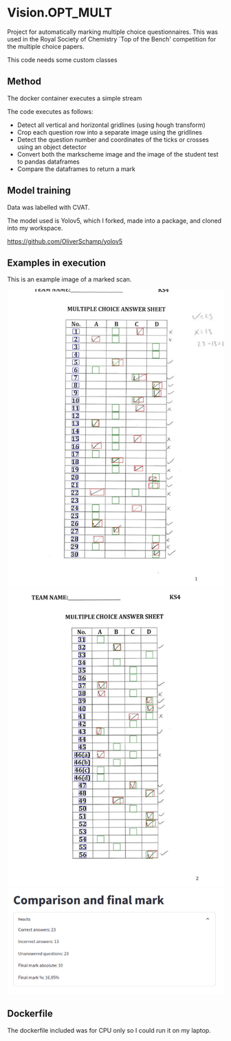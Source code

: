 # Vision.OPT_MULT

Project for automatically marking multiple choice questionnaires. This was used in the Royal Society of Chemistry `Top of the Bench' competition for the multiple choice papers. 

This code needs some custom classes

## Method

The docker container executes a simple stream
 
The code executes as follows:
 - Detect all vertical and horizontal gridlines (using hough transform)
 - Crop each question row into a separate image using the gridlines
 - Detect the question number and coordinates of the ticks or crosses using an object detector
 - Convert both the markscheme image and the image of the student test to pandas dataframes
 - Compare the dataframes to return a mark

## Model training

Data was labelled with CVAT. 

The model used is Yolov5, which I forked, made into a package, and cloned into my workspace. 

https://github.com/OliverSchamp/yolov5

## Examples in execution

This is an example image of a marked scan.

![image](readme_images/p1.jpg)
![image](readme_images/p2.jpg)
![image](readme_images/p3.png)

## Dockerfile

The dockerfile included was for CPU only so I could run it on my laptop.